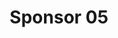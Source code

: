 ---
title:  Sponsor 05
description: > 
  Some sponsor 05 description
logo_url: /img/sponsors/05.jpeg 
---